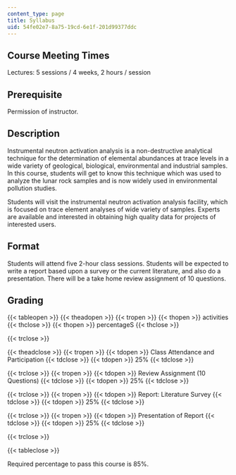 ```yaml
---
content_type: page
title: Syllabus
uid: 54fe02e7-8a75-19cd-6e1f-201d99377ddc
---
```


Course Meeting Times
--------------------

Lectures: 5 sessions / 4 weeks, 2 hours / session

Prerequisite
------------

Permission of instructor.

Description
-----------

Instrumental neutron activation analysis is a non-destructive analytical technique for the determination of elemental abundances at trace levels in a wide variety of geological, biological, environmental and industrial samples. In this course, students will get to know this technique which was used to analyze the lunar rock samples and is now widely used in environmental pollution studies.

Students will visit the instrumental neutron activation analysis facility, which is focused on trace element analyses of wide variety of samples. Experts are available and interested in obtaining high quality data for projects of interested users.

Format
------

Students will attend five 2-hour class sessions. Students will be expected to write a report based upon a survey or the current literature, and also do a presentation. There will be a take home review assignment of 10 questions.

Grading
-------

{{< tableopen >}}
{{< theadopen >}}
{{< tropen >}}
{{< thopen >}}
activities
{{< thclose >}}
{{< thopen >}}
percentageS
{{< thclose >}}

{{< trclose >}}

{{< theadclose >}}
{{< tropen >}}
{{< tdopen >}}
Class Attendance and Participation
{{< tdclose >}}
{{< tdopen >}}
25%
{{< tdclose >}}

{{< trclose >}}
{{< tropen >}}
{{< tdopen >}}
Review Assignment (10 Questions)
{{< tdclose >}}
{{< tdopen >}}
25%
{{< tdclose >}}

{{< trclose >}}
{{< tropen >}}
{{< tdopen >}}
Report: Literature Survey
{{< tdclose >}}
{{< tdopen >}}
25%
{{< tdclose >}}

{{< trclose >}}
{{< tropen >}}
{{< tdopen >}}
Presentation of Report
{{< tdclose >}}
{{< tdopen >}}
25%
{{< tdclose >}}

{{< trclose >}}

{{< tableclose >}}

Required percentage to pass this course is 85%.